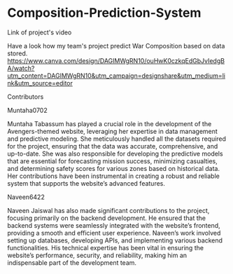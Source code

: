 ﻿# Composition-Prediction-System

Link of project's video

Have a look how my team's project predict War Composition based on data stored.
https://www.canva.com/design/DAGIMWgRN10/ouHwK0czkqEdGbJvIedgBA/watch?utm_content=DAGIMWgRN10&utm_campaign=designshare&utm_medium=link&utm_source=editor

Contributors

Muntaha0702

Muntaha Tabassum has played a crucial role in the development of the Avengers-themed website, leveraging her expertise in data management and predictive modeling. She meticulously handled all the datasets required for the project, ensuring that the data was accurate, comprehensive, and up-to-date. She was also responsible for developing the predictive models that are essential for forecasting mission success, minimizing casualties, and determining safety scores for various zones based on historical data. Her contributions have been instrumental in creating a robust and reliable system that supports the website’s advanced features.

Naveen6422

Naveen Jaiswal has also made significant contributions to the project, focusing primarily on the backend development. He ensured that the backend systems were seamlessly integrated with the website’s frontend, providing a smooth and efficient user experience. Naveen’s work involved setting up databases, developing APIs, and implementing various backend functionalities. His technical expertise has been vital in ensuring the website’s performance, security, and reliability, making him an indispensable part of the development team.






